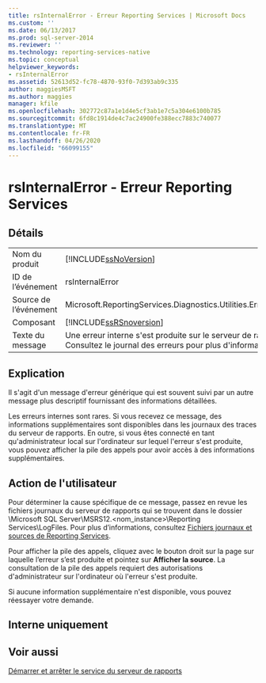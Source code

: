 ```yaml
---
title: rsInternalError - Erreur Reporting Services | Microsoft Docs
ms.custom: ''
ms.date: 06/13/2017
ms.prod: sql-server-2014
ms.reviewer: ''
ms.technology: reporting-services-native
ms.topic: conceptual
helpviewer_keywords:
- rsInternalError
ms.assetid: 52613d52-fc78-4870-93f0-7d393ab9c335
author: maggiesMSFT
ms.author: maggies
manager: kfile
ms.openlocfilehash: 302772c87a1e1d4e5cf3ab1e7c5a304e6100b785
ms.sourcegitcommit: 6fd8c1914de4c7ac24900fe388ecc7883c740077
ms.translationtype: MT
ms.contentlocale: fr-FR
ms.lasthandoff: 04/26/2020
ms.locfileid: "66099155"
---
```

# <a name="rsinternalerror---reporting-services-error"></a>rsInternalError - Erreur Reporting Services
    
## <a name="details"></a>Détails  
  
|||  
|-|-|  
|Nom du produit|[!INCLUDE[ssNoVersion](../../includes/ssnoversion-md.md)]|  
|ID de l’événement|rsInternalError|  
|Source de l’événement|Microsoft.ReportingServices.Diagnostics.Utilities.ErrorStrings|  
|Composant|[!INCLUDE[ssRSnoversion](../../includes/ssrsnoversion-md.md)]|  
|Texte du message|Une erreur interne s'est produite sur le serveur de rapports. Consultez le journal des erreurs pour plus d'informations.|  
  
## <a name="explanation"></a>Explication  
 Il s'agit d'un message d'erreur générique qui est souvent suivi par un autre message plus descriptif fournissant des informations détaillées.  
  
 Les erreurs internes sont rares. Si vous recevez ce message, des informations supplémentaires sont disponibles dans les journaux des traces du serveur de rapports. En outre, si vous êtes connecté en tant qu'administrateur local sur l'ordinateur sur lequel l'erreur s'est produite, vous pouvez afficher la pile des appels pour avoir accès à des informations supplémentaires.  
  
## <a name="user-action"></a>Action de l'utilisateur  
 Pour déterminer la cause spécifique de ce message, passez en revue les fichiers journaux du serveur de rapports qui se trouvent dans le dossier \Microsoft SQL Server\MSRS12.\<nom_instance>\Reporting Services\LogFiles. Pour plus d’informations, consultez [Fichiers journaux et sources de Reporting Services](../report-server/reporting-services-log-files-and-sources.md).  
  
 Pour afficher la pile des appels, cliquez avec le bouton droit sur la page sur laquelle l’erreur s’est produite et pointez sur **Afficher la source**. La consultation de la pile des appels requiert des autorisations d'administrateur sur l'ordinateur où l'erreur s'est produite.  
  
 Si aucune information supplémentaire n'est disponible, vous pouvez réessayer votre demande.  
  
## <a name="internal-only"></a>Interne uniquement  
  
## <a name="see-also"></a>Voir aussi  
 [Démarrer et arrêter le service du serveur de rapports](../report-server/start-and-stop-the-report-server-service.md)  
  
  
